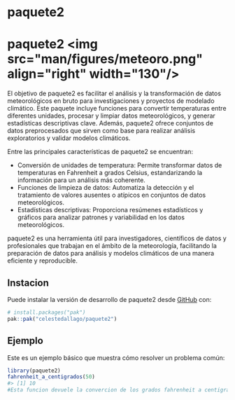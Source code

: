 
<!-- README.md is generated from README.Rmd. Please edit that file -->

# paquete2
# paquete2 <img src="man/figures/meteoro.png" align="right" width="130"/>
<!-- badges: start -->
<!-- badges: end -->

El objetivo de paquete2 es facilitar el análisis y la transformación de datos meteorológicos en bruto para investigaciones y proyectos de modelado climático. Este paquete incluye funciones para convertir temperaturas entre diferentes unidades, procesar y limpiar datos meteorológicos, y generar estadísticas descriptivas clave. Además, paquete2 ofrece conjuntos de datos preprocesados que sirven como base para realizar análisis exploratorios y validar modelos climáticos.

Entre las principales características de paquete2 se encuentran:

* Conversión de unidades de temperatura: Permite transformar datos de temperaturas en Fahrenheit a grados Celsius, estandarizando la información para un análisis más coherente.
* Funciones de limpieza de datos: Automatiza la detección y el tratamiento de valores ausentes o atípicos en conjuntos de datos meteorológicos.
* Estadísticas descriptivas: Proporciona resúmenes estadísticos y gráficos para analizar patrones y variabilidad en los datos meteorológicos.
  
paquete2 es una herramienta útil para investigadores, científicos de datos y profesionales que trabajan en el ámbito de la meteorología, facilitando la preparación de datos para análisis y modelos climáticos de una manera eficiente y reproducible.

## Instacion

Puede instalar la versión de desarrollo de paquete2 desde
[GitHub](https://github.com/) con:

``` r
# install.packages("pak")
pak::pak("celestedallago/paquete2")
```

## Ejemplo

Este es un ejemplo básico que muestra cómo resolver un problema común:

``` r
library(paquete2)
fahrenheit_a_centigrados(50)
#> [1] 10
#Esta funcion devuele la convercion de los grados fahrenheit a centigrados
```
